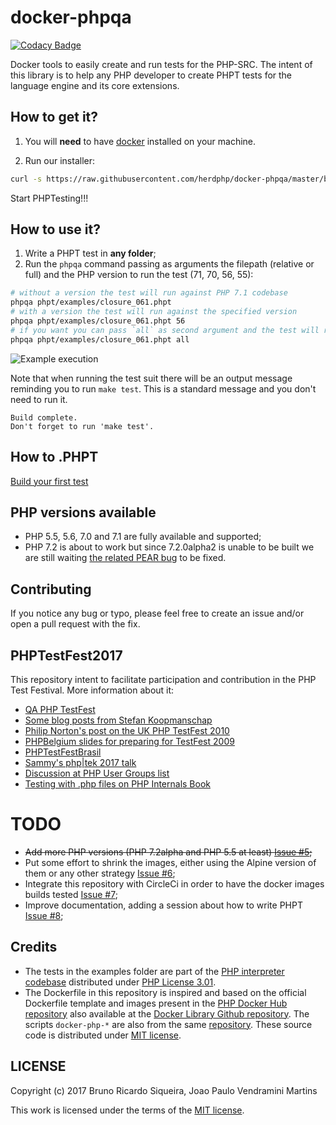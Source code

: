 # docker-phpqa

[![Codacy Badge](https://api.codacy.com/project/badge/Grade/ee6f6e34d4b942c88ad17f3f3f4a36a2)](https://www.codacy.com/app/brunoric/docker-phpqa?utm_source=github.com&utm_medium=referral&utm_content=herdphp/docker-phpqa&utm_campaign=badger)

Docker tools to easily create and run tests for the PHP-SRC. The intent of this library is to help any PHP developer to
create PHPT tests for the language engine and its core extensions.

## How to get it?

1. You will **need** to have [docker](https://www.docker.com/community-edition) installed on your machine.

2. Run our installer:

````bash
curl -s https://raw.githubusercontent.com/herdphp/docker-phpqa/master/bin/installer.sh | bash
````

Start PHPTesting!!!

## How to use it?

1. Write a PHPT test in **any folder**;
2. Run the `phpqa` command passing as arguments the filepath (relative or full) and the PHP version to run the test (71, 70, 56, 55):

````bash
# without a version the test will run against PHP 7.1 codebase
phpqa phpt/examples/closure_061.phpt
# with a version the test will run against the specified version
phpqa phpt/examples/closure_061.phpt 56
# if you want you can pass `all` as second argument and the test will run against all versions
phpqa phpt/examples/closure_061.phpt all
````

![Example execution](http://i.imgur.com/xIXGOeZ.gif)


Note that when running the test suit there will be an output message reminding you to run `make test`. This is a standard message and you don't need to run it.

````
Build complete.
Don't forget to run 'make test'.
````

## How to .PHPT

[Build your first test](https://github.com/herdphp/docker-phpqa/wiki/How-To-PHPT)

## PHP versions available

* PHP 5.5, 5.6, 7.0 and 7.1 are fully available and supported;
* PHP 7.2 is about to work but since 7.2.0alpha2 is unable to be built we are still waiting [the related PEAR bug](https://bugs.php.net/bug.php?id=74723)
to be fixed.

## Contributing

If you notice any bug or typo, please feel free to create an issue and/or open a pull request with the fix.

## PHPTestFest2017

This repository intent to facilitate participation and contribution in the PHP Test Festival. More information about it:

* [QA PHP TestFest](https://wiki.php.net/qa/testfest)
* [Some blog posts from Stefan Koopmanschap](http://leftontheweb.com/blog/categories/testfest)
* [Philip Norton's post on the UK PHP TestFest 2010](http://www.hashbangcode.com/blog/php-testfest-uk-2010-and-testing-php)
* [PHPBelgium slides for preparing for TestFest 2009](https://www.slideshare.net/PHPBelgium/preparation-for-php-test-fest-2009)
* [PHPTestFestBrasil](https://phptestfestbrasil.github.io)
* [Sammy's php|tek 2017 talk](https://speakerdeck.com/sammyk/writing-tests-for-php-source-php-tek-2017)
* [Discussion at PHP User Groups list](https://groups.google.com/a/phpcommunity.org/forum/?utm_medium=email&utm_source=footer#!topic/testfest/-C2pcxod65g)
* [Testing with .php files on PHP Internals Book](https://www.phpinternalsbook.com/tests/introduction.html)

# TODO

* ~~Add more PHP versions (PHP 7.2alpha and PHP 5.5 at least) [Issue #5](https://github.com/herdphp/docker-phpqa/issues/5);~~
* Put some effort to shrink the images, either using the Alpine version of them or any other strategy [Issue #6](https://github.com/herdphp/docker-phpqa/issues/6);
* Integrate this repository with CircleCi in order to have the docker images builds tested [Issue #7](https://github.com/herdphp/docker-phpqa/issues/7);
* Improve documentation, adding a session about how to write PHPT [Issue #8](https://github.com/herdphp/docker-phpqa/issues/8);

## Credits

* The tests in the examples folder are part of the [PHP interpreter codebase][php-src] distributed under [PHP License 3.01][php-license].
* The Dockerfile in this repository is inspired and based on the official Dockerfile template and images present in the
[PHP Docker Hub repository][php-docker] also available at the [Docker Library Github repository][docker-lib-php]. The
scripts `docker-php-*` are also from the same [repository][docker-lib-php]. These source code is distributed under [MIT license][docker-lib-php-license].

## LICENSE

Copyright (c) 2017 Bruno Ricardo Siqueira, Joao Paulo Vendramini Martins

This work is licensed under the terms of the [MIT license][license].

[php-src]: https://github.com/php/php-src
[php-docker]: https://hub.docker.com/_/php/
[php-license]: https://github.com/php/php-src/blob/master/LICENSE
[docker-lib-php]: https://github.com/docker-library/php
[docker-lib-php-license]: https://github.com/docker-library/php/blob/master/LICENSE
[license]: https://github.com/herdphp/docker-phpqa/blob/master/LICENSE
